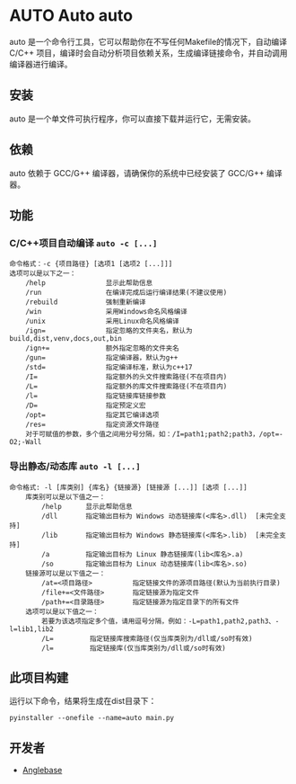# AUTO Auto auto

auto 是一个命令行工具，它可以帮助你在不写任何Makefile的情况下，自动编译 C/C++ 项目，编译时会自动分析项目依赖关系，生成编译链接命令，并自动调用编译器进行编译。

## 安装
auto 是一个单文件可执行程序，你可以直接下载并运行它，无需安装。

## 依赖
auto 依赖于 GCC/G++ 编译器，请确保你的系统中已经安装了 GCC/G++ 编译器。

## 功能

### C/C++项目自动编译  `auto -c [...]`
    命令格式：-c {项目路径} [选项1 [选项2 [...]]]
    选项可以是以下之一：
        /help               显示此帮助信息
        /run                在编译完成后运行编译结果(不建议使用)
        /rebuild            强制重新编译
        /win                采用Windows命名风格编译
        /unix               采用Linux命名风格编译
        /ign=               指定忽略的文件夹名，默认为build,dist,venv,docs,out,bin
        /ign+=              额外指定忽略的文件夹名
        /gun=               指定编译器，默认为g++
        /std=               指定编译标准，默认为c++17
        /I=                 指定额外的头文件搜索路径(不在项目内)
        /L=                 指定额外的库文件搜索路径(不在项目内)
        /l=                 指定链接库链接参数
        /D=                 指定预定义宏
        /opt=               指定其它编译选项
        /res=               指定资源文件路径
        对于可赋值的参数，多个值之间用分号分隔，如：/I=path1;path2;path3，/opt=-O2;-Wall

### 导出静态/动态库  `auto -l [...]`
    命令格式: -l [库类别] {库名} {链接源} [链接源 [...]] [选项 [...]]
        库类别可以是以下值之一：
            /help      显示此帮助信息
            /dll       指定输出目标为 Windows 动态链接库(<库名>.dll)  [未完全支持]
            /lib       指定输出目标为 Windows 静态链接库(<库名>.lib)  [未完全支持]
            /a         指定输出目标为 Linux 静态链接库(lib<库名>.a)
            /so        指定输出目标为 Linux 动态链接库(lib<库名>.so)
        链接源可以是以下值之一：
            /at=<项目路径>          指定链接文件的源项目路径(默认为当前执行目录)
            /file+=<文件路径>       指定链接源为指定文件
            /path+=<目录路径>       指定链接源为指定目录下的所有文件
        选项可以是以下值之一：
            若要为该选项指定多个值，请用逗号分隔，例如：-L=path1,path2,path3、-l=lib1,lib2
            /L=         指定链接库搜索路径(仅当库类别为/dll或/so时有效)
            /l=         指定链接库(仅当库类别为/dll或/so时有效)

## 此项目构建

运行以下命令，结果将生成在dist目录下：
```
pyinstaller --onefile --name=auto main.py
```

## 开发者

- [Anglebase](https://github.com/Anglebase)